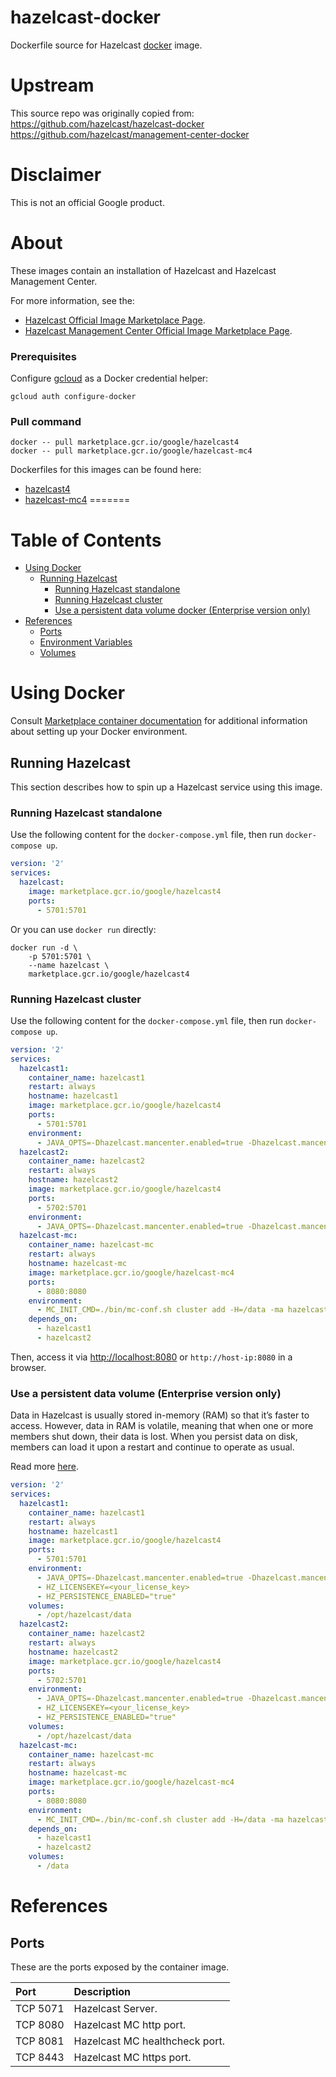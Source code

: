 hazelcast-docker
============

Dockerfile source for Hazelcast [docker](https://docker.io) image.

# Upstream
This source repo was originally copied from:
https://github.com/hazelcast/hazelcast-docker
https://github.com/hazelcast/management-center-docker

# Disclaimer
This is not an official Google product.

# <a name="about"></a>About

These images contain an installation of Hazelcast and Hazelcast Management Center.

For more information, see the:

- [Hazelcast Official Image Marketplace Page](https://console.cloud.google.com/marketplace/product/google/hazelcast4).
- [Hazelcast Management Center Official Image Marketplace Page](https://console.cloud.google.com/marketplace/product/google/hazelcast-mc4).

### Prerequisites

Configure [gcloud](https://cloud.google.com/sdk/gcloud/) as a Docker credential helper:

```shell
gcloud auth configure-docker
```
### Pull command

```shell
docker -- pull marketplace.gcr.io/google/hazelcast4
docker -- pull marketplace.gcr.io/google/hazelcast-mc4
```
Dockerfiles for this images can be found here:

- [hazelcast4](https://github.com/GoogleCloudPlatform/click-to-deploy/tree/master/docker/hazelcast/4/debian10/hazelcast4.2/)
- [hazelcast-mc4](https://github.com/GoogleCloudPlatform/click-to-deploy/tree/master/docker/hazelcast/4/debian10/hazelcast-mc/4.2021.12/)
=======

# <a name="table-of-contents"></a>Table of Contents
* [Using Docker](#using-docker)
  * [Running Hazelcast](#running-hazelcast-docker)
    * [Running Hazelcast standalone](#Running-Hazelcast-standalone)
    * [Running Hazelcast cluster](#Runnung-Hazelcast-cluster)
    * [Use a persistent data volume docker (Enterprise version only)](#Use-a-persistent-data-volume)
* [References](#references)
  * [Ports](#references-ports)
  * [Environment Variables](#references-environment-variables)
  * [Volumes](#references-volumes)

# <a name="using-docker"></a>Using Docker

Consult [Marketplace container documentation](https://cloud.google.com/marketplace/docs/container-images)
for additional information about setting up your Docker environment.

## <a name="running-hazelcast-docker"></a>Running Hazelcast

This section describes how to spin up a Hazelcast service using this image.

### <a name="Runnung-Hazelcast-standalone"></a>Running Hazelcast standalone

Use the following content for the `docker-compose.yml` file, then run `docker-compose up`.

```yaml
version: '2'
services:
  hazelcast:
    image: marketplace.gcr.io/google/hazelcast4
    ports:
      - 5701:5701
```

Or you can use `docker run` directly:

```shell
docker run -d \
    -p 5701:5701 \
    --name hazelcast \
    marketplace.gcr.io/google/hazelcast4
```

### <a name="Runnung-Hazelcast-cluster"></a>Running Hazelcast cluster

Use the following content for the `docker-compose.yml` file, then run `docker-compose up`.

```yaml
version: '2'
services:
  hazelcast1:
    container_name: hazelcast1
    restart: always
    hostname: hazelcast1
    image: marketplace.gcr.io/google/hazelcast4
    ports:
      - 5701:5701
    environment:
      - JAVA_OPTS=-Dhazelcast.mancenter.enabled=true -Dhazelcast.mancenter.url=http://hazelcast-mc:8080
  hazelcast2:
    container_name: hazelcast2
    restart: always
    hostname: hazelcast2
    image: marketplace.gcr.io/google/hazelcast4
    ports:
      - 5702:5701
    environment:
      - JAVA_OPTS=-Dhazelcast.mancenter.enabled=true -Dhazelcast.mancenter.url=http://hazelcast-mc:8080
  hazelcast-mc:
    container_name: hazelcast-mc
    restart: always
    hostname: hazelcast-mc
    image: marketplace.gcr.io/google/hazelcast-mc4
    ports:
      - 8080:8080
    environment:
      - MC_INIT_CMD=./bin/mc-conf.sh cluster add -H=/data -ma hazelcast1:5701 -cn dev
    depends_on:
      - hazelcast1
      - hazelcast2
```

Then, access it via [http://localhost:8080](http://localhost:8080) or `http://host-ip:8080` in a browser.

### <a name="use-a-persistent-data-volume-docker"></a>Use a persistent data volume (Enterprise version only)

Data in Hazelcast is usually stored in-memory (RAM) so that it’s faster to access. 
However, data in RAM is volatile, meaning that when one or more members shut down, their data is lost. 
When you persist data on disk, members can load it upon a restart and continue to operate as usual.

Read more [here](https://docs.hazelcast.com/hazelcast/latest/storage/configuring-persistence).

```yaml
version: '2'
services:
  hazelcast1:
    container_name: hazelcast1
    restart: always
    hostname: hazelcast1
    image: marketplace.gcr.io/google/hazelcast4
    ports:
      - 5701:5701
    environment:
      - JAVA_OPTS=-Dhazelcast.mancenter.enabled=true -Dhazelcast.mancenter.url=http://hazelcast-mc:8080
      - HZ_LICENSEKEY=<your_license_key>
      - HZ_PERSISTENCE_ENABLED="true"
    volumes:
      - /opt/hazelcast/data
  hazelcast2:
    container_name: hazelcast2
    restart: always
    hostname: hazelcast2
    image: marketplace.gcr.io/google/hazelcast4
    ports:
      - 5702:5701
    environment:
      - JAVA_OPTS=-Dhazelcast.mancenter.enabled=true -Dhazelcast.mancenter.url=http://hazelcast-mc:8080
      - HZ_LICENSEKEY=<your_license_key>
      - HZ_PERSISTENCE_ENABLED="true"
    volumes:
      - /opt/hazelcast/data
  hazelcast-mc:
    container_name: hazelcast-mc
    restart: always
    hostname: hazelcast-mc
    image: marketplace.gcr.io/google/hazelcast-mc4
    ports:
      - 8080:8080
    environment:
      - MC_INIT_CMD=./bin/mc-conf.sh cluster add -H=/data -ma hazelcast1:5701 -cn dev
    depends_on:
      - hazelcast1
      - hazelcast2
    volumes:
      - /data
```

# <a name="references"></a>References

## <a name="references-ports"></a>Ports

These are the ports exposed by the container image.

| **Port** | **Description**                |
| :------- | :----------------------------- |
| TCP 5071 | Hazelcast Server.              |
| TCP 8080 | Hazelcast MC http port.        |
| TCP 8081 | Hazelcast MC healthcheck port. |
| TCP 8443 | Hazelcast MC https port.       |
